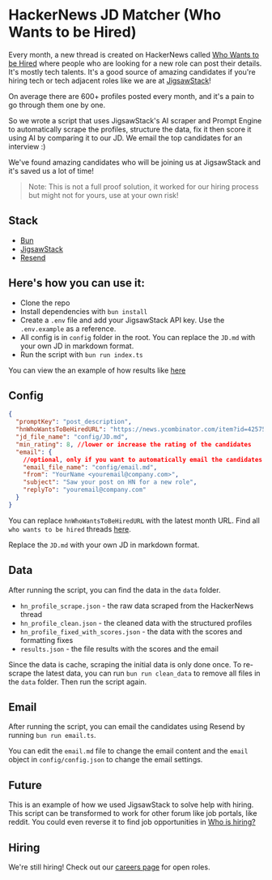 # HackerNews JD Matcher (Who Wants to be Hired)

Every month, a new thread is created on HackerNews called [Who Wants to be Hired](https://news.ycombinator.com/item?id=42919500) where people who are looking for a new role can post their details. It's mostly tech talents. It's a good source of amazing candidates if you're hiring tech or tech adjacent roles like we are at [JigsawStack](https://jigsawstack.com/careers)!

On average there are 600+ profiles posted every month, and it's a pain to go through them one by one.

So we wrote a script that uses JigsawStack's AI scraper and Prompt Engine to automatically scrape the profiles, structure the data, fix it then score it using AI by comparing it to our JD. We email the top candidates for an interview :)

We've found amazing candidates who will be joining us at JigsawStack and it's saved us a lot of time!

> Note: This is not a full proof solution, it worked for our hiring process but might not for yours, use at your own risk!

## Stack

- [Bun](https://bun.sh/)
- [JigsawStack](https://jigsawstack.com/)
- [Resend](https://resend.com/)

## Here's how you can use it:

- Clone the repo
- Install dependencies with `bun install`
- Create a `.env` file and add your JigsawStack API key. Use the `.env.example` as a reference.
- All config is in `config` folder in the root. You can replace the `JD.md` with your own JD in markdown format.
- Run the script with `bun run index.ts`

You can view the an example of how results like [here](/example_data/results.json)

## Config

```json
{
  "promptKey": "post_description",
  "hnWhoWantsToBeHiredURL": "https://news.ycombinator.com/item?id=42575535", //replace this to the latest month URL
  "jd_file_name": "config/JD.md",
  "min_rating": 8, //lower or increase the rating of the candidates
  "email": {
    //optional, only if you want to automatically email the candidates
    "email_file_name": "config/email.md",
    "from": "YourName <youremail@company.com>",
    "subject": "Saw your post on HN for a new role",
    "replyTo": "youremail@company.com"
  }
}
```

You can replace `hnWhoWantsToBeHiredURL` with the latest month URL. Find all `who wants to be hired` threads [here](https://hn.algolia.com/?dateRange=all&page=0&prefix=true&query=Ask%20HN:%20Who%20wants%20to%20be%20hired&sort=byDate&type=ask_hn).

Replace the `JD.md` with your own JD in markdown format.

## Data

After running the script, you can find the data in the `data` folder.

- `hn_profile_scrape.json` - the raw data scraped from the HackerNews thread
- `hn_profile_clean.json` - the cleaned data with the structured profiles
- `hn_profile_fixed_with_scores.json` - the data with the scores and formatting fixes
- `results.json` - the file results with the scores and the email

Since the data is cache, scraping the initial data is only done once. To re-scrape the latest data, you can run `bun run clean_data` to remove all files in the `data` folder. Then run the script again.

## Email

After running the script, you can email the candidates using Resend by running `bun run email.ts`.

You can edit the `email.md` file to change the email content and the `email` object in `config/config.json` to change the email settings.

## Future

This is an example of how we used JigsawStack to solve help with hiring. This script can be transformed to work for other forum like job portals, like reddit. You could even reverse it to find job opportunities in [Who is hiring?](https://hn.algolia.com/?dateRange=all&page=0&prefix=true&query=Ask%20HN:%20Who%20is%20hiring&sort=byDate&type=ask_hn)

## Hiring

We're still hiring! Check out our [careers page](https://jigsawstack.com/careers) for open roles.
